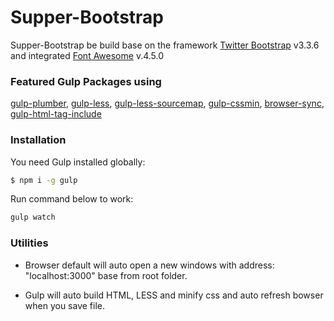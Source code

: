 # Supper-Bootstrap

Supper-Bootstrap be build base on the framework [Twitter Bootstrap] v3.3.6 and integrated [Font Awesome] v.4.5.0

### Featured Gulp Packages using
[gulp-plumber], [gulp-less], [gulp-less-sourcemap], [gulp-cssmin], [browser-sync], [gulp-html-tag-include]

### Installation

You need Gulp installed globally:

```sh
$ npm i -g gulp
```

Run command below to work:
```sh
gulp watch
```

### Utilities
- Browser default will auto open a new windows with address: "localhost:3000" base from root folder.

- Gulp will auto build HTML, LESS and minify css and auto refresh bowser when you save file.


   [Font Awesome]: <http://fortawesome.github.io/Font-Awesome/>
   [Twitter Bootstrap]: <http://getbootstrap.com/>
   [Gulp]: <http://gulpjs.com>
   [gulp-plumber]: <https://www.npmjs.com/package/gulp-plumber>
   [gulp-less]: <https://www.npmjs.com/package/gulp-less>
   [gulp-less-sourcemap]: <https://www.npmjs.com/package/gulp-less-sourcemap>
   [gulp-cssmin]: <https://www.npmjs.com/package/gulp-cssmin>
   [browser-sync]: <https://www.npmjs.com/package/browser-sync]>
   [gulp-html-tag-include]: <https://www.npmjs.com/package/gulp-html-tag-include>

